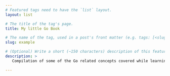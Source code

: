 ```yaml
---
# Featured tags need to have the `list` layout.
layout: list

# The title of the tag's page.
title: My little Go Book

# The name of the tag, used in a post's front matter (e.g. tags: [<slug>]).
slug: example

# (Optional) Write a short (~150 characters) description of this featured tag.
description: >
   Compilation of some of the Go related concepts covered while learning Go.

---
```


